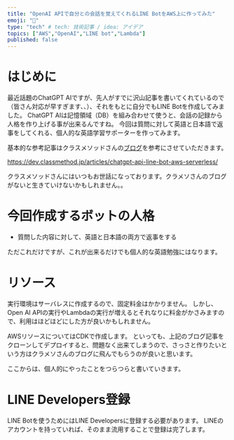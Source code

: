 ```yaml
---
title: "OpenAI APIで自分との会話を覚えてくれるLINE BotをAWS上に作ってみた"
emoji: "🦁"
type: "tech" # tech: 技術記事 / idea: アイデア
topics: ["AWS","OpenAI","LINE bot","Lambda"]
published: false
---
```


# はじめに

最近話題のChatGPT AIですが、先人がすでに沢山記事を書いてくれているので（皆さん対応が早すぎます、、）、それをもとに自分でもLINE Botを作成してみました。
ChatGPT AIは記憶領域（DB）を組み合わせて使うと、会話の記録から人格を作り上げる事が出来るんですね。
今回は質問に対して英語と日本語で返事をしてくれる、個人的な英語学習サポーターを作ってみます。

基本的な参考記事はクラスメソッドさんの[ブログ](https://dev.classmethod.jp/articles/chatgpt-api-line-bot-aws-serverless/)を参考にさせていただきます。

https://dev.classmethod.jp/articles/chatgpt-api-line-bot-aws-serverless/

クラスメソッドさんにはいつもお世話になっております。クラメソさんのブログがないと生きていけないかもしれません。。


# 今回作成するボットの人格

* 質問した内容に対して、英語と日本語の両方で返事をする

ただこれだけですが、これが出来るだけでも個人的な英語勉強にはなります。


# リソース

実行環境はサーバレスに作成するので、固定料金はかかりません。
しかし、Open AI APIの実行やLambdaの実行が増えるとそれなりに料金がかさみますので、利用はほどほどにした方が良いかもしれません。

AWSリソースについてはCDKで作成します。
といっても、上記のブログ記事をクローンしてデプロイすると、問題なく出来てしまうので、さっさと作りたいという方はクラメソさんのブログに飛んでもらうのが良いと思います。

ここからは、個人的にやったことをつらつらと書いていきます。


# LINE Developers登録

LINE Botを使うためにはLINE Developersに登録する必要があります。
LINEのアカウントを持っていれば、そのまま流用することで登録は完了します。







